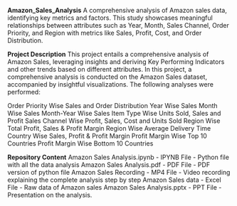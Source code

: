 **Amazon_Sales_Analysis**
A comprehensive analysis of Amazon sales data, identifying key metrics and factors. This study showcases meaningful relationships between attributes such as Year, Month, Sales Channel, Order Priority, and Region with metrics like Sales, Profit, Cost, and Order Distribution.

**Project Description**
This project entails a comprehensive analysis of Amazon Sales, leveraging insights and deriving Key Performing Indicators and other trends based on different attributes. In this project, a comprehensive analysis is conducted on the Amazon Sales dataset, accompanied by insightful visualizations. The following analyses were performed:

Order Priority Wise Sales and Order Distribution
Year Wise Sales
Month Wise Sales
Month-Year Wise Sales
Item Type Wise Units Sold, Sales and Profit
Sales Channel Wise Profit, Sales, Cost and Units Sold
Region Wise Total Profit, Sales & Profit Margin
Region Wise Average Delivery Time
Country Wise Sales, Profit & Profit Margin
Profit Margin Wise Top 10 Countries
Profit Margin Wise Bottom 10 Countries

**Repository Content**
Amazon Sales Analysis.ipynb - IPYNB File - Python file with all the data analysis
Amazon Sales Analysis.pdf - PDF File - PDF version of python file
Amazon Sales Recording - MP4 File - Video recording explaining the complete analysis step by step
Amazon Sales data - Excel File - Raw data of Amazon sales
Amazon Sales Analysis.pptx - PPT File - Presentation on the analysis.
